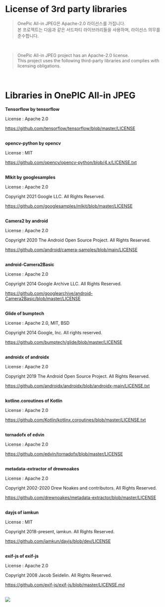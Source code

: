 # License of 3rd party libraries

>OnePic All-in JPEG은 Apache-2.0 라이선스를 가집니다.<br>
본 프로젝트는 다음과 같은 서드파티 라이브러리들을 사용하며, 라이선스 의무를 준수합니다.
<br>

>OnePic All-in JPEG project has an Apache-2.0 license.<br>
This project uses the following third-party libraries and complies with licensing obligations.

<br>

# Libraries in OnePIC All-in JPEG

**Tensorflow by tensorflow**

License : Apache 2.0

https://github.com/tensorflow/tensorflow/blob/master/LICENSE
<br><br>

**opencv-python by opencv**

License : MIT

https://github.com/opencv/opencv-python/blob/4.x/LICENSE.txt
<br><br>

**Mlkit by googlesamples**

License : Apache 2.0 

Copyright 2021 Google LLC. All Rights Reserved.

https://github.com/googlesamples/mlkit/blob/master/LICENSE
<br><br>

**Camera2 by android**

License : Apache 2.0

Copyright 2020 The Android Open Source Project. All Rights Reserved.

https://github.com/android/camera-samples/blob/main/LICENSE
<br><br>

**android-Camera2Basic**

License : Apache 2.0

Copyright 2014 Google Archive LLC. All Rights Reserved.

https://github.com/googlearchive/android-Camera2Basic/blob/master/LICENSE
<br><br>

**Glide of bumptech**

License : Apache 2.0, MIT, BSD

Copyright 2014 Google, Inc. All rights reserved.

https://github.com/bumptech/glide/blob/master/LICENSE
<br><br>

**androidx of androidx**

License : Apache 2.0

Copyright 2019 The Android Open Source Project. All Rights Reserved. 

https://github.com/androidx/androidx/blob/androidx-main/LICENSE.txt
<br><br>

**kotline.coroutines of Kotlin**

License : Apache 2.0

https://github.com/Kotlin/kotlinx.coroutines/blob/master/LICENSE.txt
<br><br>

**tornadofx of edvin**

License : Apache 2.0

https://github.com/edvin/tornadofx/blob/master/LICENSE
<br><br>

**metadata-extractor of drewnoakes**

License : Apache 2.0

Copyright 2002-2020 Drew Noakes and contributors. All Rights Reserved. 

https://github.com/drewnoakes/metadata-extractor/blob/master/LICENSE
<br><br>

**dayjs of iamkun**

License : MIT

Copyright 2018-present, iamkun. All Rights Reserved.

https://github.com/iamkun/dayjs/blob/dev/LICENSE
<br><br>

**exif-js of exif-js**

License : Apache 2.0

Copyright 2008 Jacob Seidelin. All Rights Reserved.

https://github.com/exif-js/exif-js/blob/master/LICENSE.md
<br><br>




![](/Users/yujin/Library/Application%20Support/marktext/images/2023-10-13-17-50-02-image.png)
